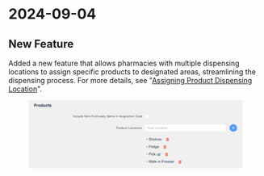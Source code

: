 # 2024-09-04

## New Feature

Added a new feature that allows pharmacies with multiple dispensing locations to assign specific products to designated areas, streamlining the dispensing process. For more details, see "[Assigning Product Dispensing Location](../maintenance/products/assigning-product-dispensing-location.md)".

<figure><img src="../.gitbook/assets/image (577).png" alt=""><figcaption></figcaption></figure>
